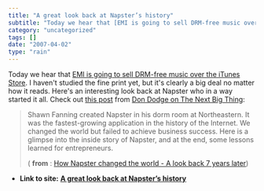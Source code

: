 ```yaml
---
title: "A great look back at Napster’s history"
subtitle: "Today we hear that [EMI is going to sell DRM-free music over the iTunes"
category: "uncategorized"
tags: []
date: "2007-04-02"
type: "rain"
---
```

Today we hear that [EMI is going to sell DRM-free music over the iTunes
Store](<http://www.bloomberg.com/apps/news?pid=20601087&sid=a4e12pnBnXzw&refer=home>).
I haven't studied the fine print yet, but it's clearly a big deal no matter
how it reads. Here's an interesting look back at Napster who in a way started
it all. Check out [this
post](<http://feeds.feedburner.com/~r/TheNextBigThing/~3/105439000/how_napster_cha.html>)
from [Don Dodge on The Next Big
Thing](<http://dondodge.typepad.com/the_next_big_thing/>):

> Shawn Fanning created Napster in his dorm room at Northeastern. It was the
> fastest-growing application in the history of the Internet. We changed the
> world but failed to achieve business success. Here is a glimpse into the
> inside story of Napster, and at the end, some lessons learned for
> entrepreneurs.
>
> ( **from** : [How Napster changed the world - A look back 7 years
> later](<http://feeds.feedburner.com/~r/TheNextBigThing/~3/105439000/how_napster_cha.html>))


* **Link to site:** **[A great look back at Napster’s history](None)**
